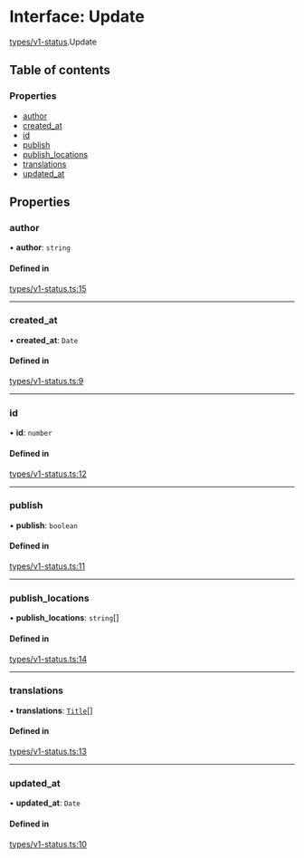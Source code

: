 # Interface: Update

[types/v1-status](../modules/types_v1_status.md).Update

## Table of contents

### Properties

- [author](types_v1_status.Update.md#author)
- [created\_at](types_v1_status.Update.md#created_at)
- [id](types_v1_status.Update.md#id)
- [publish](types_v1_status.Update.md#publish)
- [publish\_locations](types_v1_status.Update.md#publish_locations)
- [translations](types_v1_status.Update.md#translations)
- [updated\_at](types_v1_status.Update.md#updated_at)

## Properties

### author

• **author**: `string`

#### Defined in

[types/v1-status.ts:15](https://github.com/jameslinimk/unofficial-valorant-api/blob/372bfa0/package/src/types/v1-status.ts#L15)

___

### created\_at

• **created\_at**: `Date`

#### Defined in

[types/v1-status.ts:9](https://github.com/jameslinimk/unofficial-valorant-api/blob/372bfa0/package/src/types/v1-status.ts#L9)

___

### id

• **id**: `number`

#### Defined in

[types/v1-status.ts:12](https://github.com/jameslinimk/unofficial-valorant-api/blob/372bfa0/package/src/types/v1-status.ts#L12)

___

### publish

• **publish**: `boolean`

#### Defined in

[types/v1-status.ts:11](https://github.com/jameslinimk/unofficial-valorant-api/blob/372bfa0/package/src/types/v1-status.ts#L11)

___

### publish\_locations

• **publish\_locations**: `string`[]

#### Defined in

[types/v1-status.ts:14](https://github.com/jameslinimk/unofficial-valorant-api/blob/372bfa0/package/src/types/v1-status.ts#L14)

___

### translations

• **translations**: [`Title`](types_v1_status.Title.md)[]

#### Defined in

[types/v1-status.ts:13](https://github.com/jameslinimk/unofficial-valorant-api/blob/372bfa0/package/src/types/v1-status.ts#L13)

___

### updated\_at

• **updated\_at**: `Date`

#### Defined in

[types/v1-status.ts:10](https://github.com/jameslinimk/unofficial-valorant-api/blob/372bfa0/package/src/types/v1-status.ts#L10)
